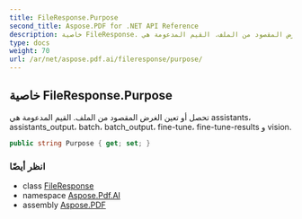 ```yaml
---
title: FileResponse.Purpose
second_title: Aspose.PDF for .NET API Reference
description: خاصية FileResponse. تحصل أو تعين الغرض المقصود من الملف. القيم المدعومة هي assistants assistants_output batch batch_output finetune finetuneresults و vision
type: docs
weight: 70
url: /ar/net/aspose.pdf.ai/fileresponse/purpose/
---
```

## خاصية FileResponse.Purpose

تحصل أو تعين الغرض المقصود من الملف. القيم المدعومة هي assistants، assistants_output، batch، batch_output، fine-tune، fine-tune-results و vision.

```csharp
public string Purpose { get; set; }
```

### انظر أيضًا

* class [FileResponse](../)
* namespace [Aspose.Pdf.AI](../../../aspose.pdf.ai/)
* assembly [Aspose.PDF](../../../)